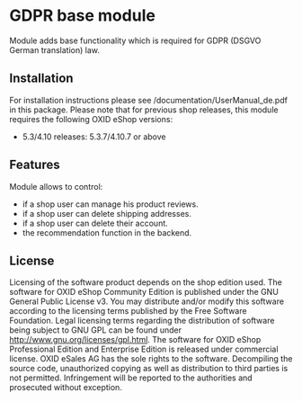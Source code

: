 GDPR base module
================

Module adds base functionality which is required for GDPR (DSGVO German translation) law.

## Installation

For installation instructions please see /documentation/UserManual_de.pdf in this package. Please note that for previous
shop releases, this module requires the following OXID eShop versions:

* 5.3/4.10 releases: 5.3.7/4.10.7 or above

## Features

Module allows to control:
* if a shop user can manage his product reviews.
* if a shop user can delete shipping addresses.
* if a shop user can delete their account.
* the recommendation function in the backend.

## License

Licensing of the software product depends on the shop edition used.
The software for OXID eShop Community Edition is published under the GNU General Public License v3.
You may distribute and/or modify this software according to the licensing terms published by the Free
Software Foundation. Legal licensing terms regarding the distribution of software being subject to GNU
GPL can be found under http://www.gnu.org/licenses/gpl.html.
The software for OXID eShop Professional Edition and Enterprise Edition is released under commercial
license. OXID eSales AG has the sole rights to the software. Decompiling the source code, unauthorized
copying as well as distribution to third parties is not permitted. Infringement will be reported to the
authorities and prosecuted without exception.
